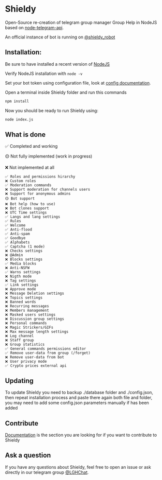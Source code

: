 # Shieldy

Open-Source re-creation of telegram group manager Group Help in NodeJS based on [node-telegram-api](https://github.com/yagop/node-telegram-bot-api).

An official instance of bot is running on [@shieldy_robot](https://t.me/shieldy_robot)

## Installation:

Be sure to have installed a recent version of [NodeJS](https://nodejs.org/)

Verify NodeJS installation with `node -v`

Set your bot token using configuration file, look at [config documentation](configuration.md).

Open a terminal inside Shieldy folder and run this commands

```bash
npm install
```

Now you should be ready to run Shieldy using:
```bash
node index.js
```


## What is done

✅ Completed and working

🟡 Not fully implemented (work in progress)

❌ Not implemented at all

```
✅ Roles and permissions hirarchy
❌ Custom roles
✅ Moderation commands
❌ Support moderation for channels users
❌ Support for anonymous admins
🟡 Bot support
❌ Bot help (how to use)
❌ Bot clones support
❌ UTC Time settings
✅ Langs and lang settings
✅ Rules
✅ Welcome
✅ Anti-flood
✅ Anti-spam
✅ Goodbye
✅ Alphabets
✅ Captcha (1 mode)
❌ Checks settings
❌ @Admin
❌ Blocks settings
✅ Media blocks
❌ Anti-NSFW
✅ Warns settings
❌ Nigth mode
❌ Tag settings
✅ Link settings
❌ Approve mode
❌ Message Deletion settings
❌ Topics settings
❌ Banned words
❌ Recurring messages
❌ Members management
❌ Masked users settings
❌ Discussion group settings
❌ Personal commands
❌ Magic Strickers/GIFs
❌ Max message length settings
❌ Log channel
❌ Staff group
❌ Group statistics
✅ General commands permissions editor
✅ Remove user-data from group (/forget)
❌ Remove user-data from bot
❌ User privacy mode
✅ Crypto prices external api
```

## Updating

To update Shieldy you need to backup ./database folder and ./config.json, then repeat installation process and paste there again both file and folder, you may need to add some config.json parameters manually if has been added

## Contribute

[Documentation](../documentation/) is the section you are looking for if you want to contribute to Shieldy

## Ask a question

If you have any questions about Shieldy, feel free to open an issue or ask directly in our telegram group [@LGHChat](https://t.me/LGHChat).
